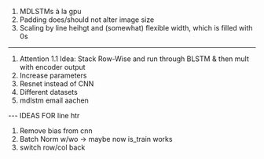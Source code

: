1.  MDLSTMs à la gpu
2.  Padding does/should not alter image size
3.  Scaling by line heihgt and (somewhat) flexible width, which is filled with 0s

---

1.  Attention
    1.1 Idea: Stack Row-Wise and run through BLSTM & then mult with encoder output
2.  Increase parameters
3.  Resnet instead of CNN
4.  Different datasets
5.  mdlstm email aachen

--- IDEAS FOR line htr

1.  Remove bias from cnn
2.  Batch Norm w/wo -> maybe now is_train works
3.  switch row/col back
